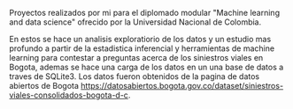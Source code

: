 Proyectos realizados por mi para el diplomado modular "Machine learning and data science" ofrecido por la Universidad Nacional de Colombia.

En estos se hace un analisis exploratiorio de los datos y un estudio mas profundo a partir de la estadistica inferencial y herramientas de machine learning para contestar a preguntas acerca de los siniestros viales en Bogota,
ademas se hace una carga de los datos en un una base de datos a traves de SQLite3.
Los datos fueron obtenidos de la pagina de datos abiertos de Bogota https://datosabiertos.bogota.gov.co/dataset/siniestros-viales-consolidados-bogota-d-c.
